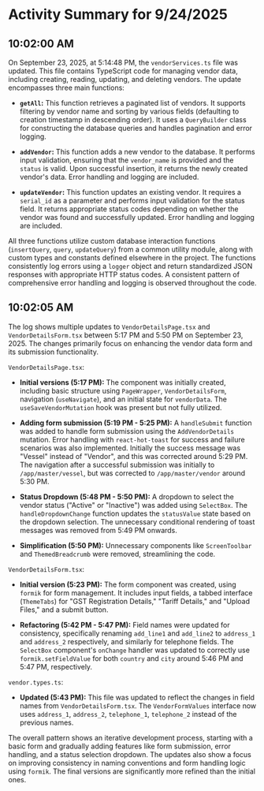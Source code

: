 # Activity Summary for 9/24/2025

## 10:02:00 AM
On September 23, 2025, at 5:14:48 PM, the `vendorServices.ts` file was updated.  This file contains TypeScript code for managing vendor data, including creating, reading, updating, and deleting vendors.  The update encompasses three main functions:

* **`getAll`:** This function retrieves a paginated list of vendors. It supports filtering by vendor name and sorting by various fields (defaulting to creation timestamp in descending order).  It uses a `QueryBuilder` class for constructing the database queries and handles pagination and error logging.

* **`addVendor`:** This function adds a new vendor to the database. It performs input validation, ensuring that the `vendor_name` is provided and the `status` is valid. Upon successful insertion, it returns the newly created vendor's data.  Error handling and logging are included.

* **`updateVendor`:** This function updates an existing vendor. It requires a `serial_id` as a parameter and performs input validation for the status field. It returns appropriate status codes depending on whether the vendor was found and successfully updated.  Error handling and logging are included.

All three functions utilize custom database interaction functions (`insertQuery`, `query`, `updateQuery`) from a common utility module, along with custom types and constants defined elsewhere in the project.  The functions consistently log errors using a `logger` object and return standardized JSON responses with appropriate HTTP status codes.  A consistent pattern of comprehensive error handling and logging is observed throughout the code.


## 10:02:05 AM
The log shows multiple updates to `VendorDetailsPage.tsx` and `VendorDetailsForm.tsx` between 5:17 PM and 5:50 PM on September 23, 2025.  The changes primarily focus on enhancing the vendor data form and its submission functionality.

`VendorDetailsPage.tsx`:

* **Initial versions (5:17 PM):**  The component was initially created, including basic structure using `PageWrapper`, `VendorDetailsForm`, navigation (`useNavigate`), and an initial state for `vendorData`.  The `useSaveVendorMutation` hook was present but not fully utilized.

* **Adding form submission (5:19 PM - 5:25 PM):** A `handleSubmit` function was added to handle form submission using the `AddVendorDetails` mutation.  Error handling with `react-hot-toast` for success and failure scenarios was also implemented. Initially the success message was "Vessel" instead of "Vendor", and this was corrected around 5:29 PM. The navigation after a successful submission was initially to `/app/master/vessel`,  but was corrected to `/app/master/vendor` around 5:30 PM.


* **Status Dropdown (5:48 PM - 5:50 PM):**  A dropdown to select the vendor status ("Active" or "Inactive") was added using `SelectBox`.  The `handleDropdownChange` function updates the `statusValue` state based on the dropdown selection. The unnecessary conditional rendering of toast messages was removed from 5:49 PM onwards.

* **Simplification (5:50 PM):**  Unnecessary components like `ScreenToolbar` and `ThemedBreadcrumb`  were removed, streamlining the code.

`VendorDetailsForm.tsx`:

* **Initial version (5:23 PM):** The form component was created, using `formik` for form management.  It includes input fields, a tabbed interface (`ThemeTabs`) for "GST Registration Details," "Tariff Details," and "Upload Files," and a submit button.

* **Refactoring (5:42 PM - 5:47 PM):** Field names were updated for consistency, specifically renaming `add_line1` and `add_line2` to `address_1` and `address_2` respectively,  and similarly for telephone fields. The `SelectBox` component's `onChange` handler was updated to correctly use `formik.setFieldValue` for both `country` and `city` around 5:46 PM and 5:47 PM, respectively.


`vendor.types.ts`:

* **Updated (5:43 PM):** This file was updated to reflect the changes in field names from `VendorDetailsForm.tsx`. The `VendorFormValues` interface now uses `address_1`, `address_2`, `telephone_1`, `telephone_2` instead of the previous names.


The overall pattern shows an iterative development process, starting with a basic form and gradually adding features like form submission, error handling, and a status selection dropdown. The updates also show a focus on improving consistency in naming conventions and form handling logic using `formik`.  The final versions are significantly more refined than the initial ones.
